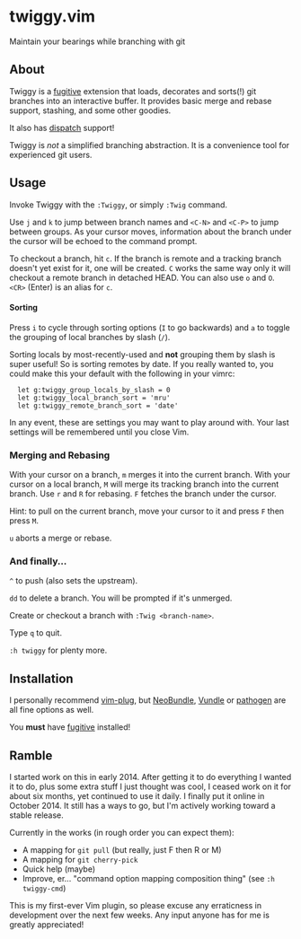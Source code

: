 # twiggy.vim

Maintain your bearings while branching with git

## About

Twiggy is a [fugitive](https://github.com/tpope/vim-fugitive) extension that
loads, decorates and sorts(!) git branches into an interactive buffer.  It
provides basic merge and rebase support, stashing, and some other goodies.

It also has [dispatch](https://github.com/tpope/vim-dispatch) support!

Twiggy is *not* a simplified branching abstraction.  It is a convenience tool
for experienced git users.

## Usage

Invoke Twiggy with the `:Twiggy`, or simply `:Twig` command.

Use `j` and `k` to jump between branch names and `<C-N>` and `<C-P>` to jump
between groups.  As your cursor moves, information about the branch under the
cursor will be echoed to the command prompt.

To checkout a branch, hit `c`.  If the branch is remote and a tracking branch
doesn't yet exist for it, one will be created.  `C` works the same way only it
will checkout a remote branch in detached HEAD.  You can also use `o` and `O`.
`<CR>` (Enter) is an alias for `c`.

#### Sorting

Press `i` to cycle through sorting options (`I` to go backwards) and `a` to
toggle the grouping of local branches by slash (`/`).

Sorting locals by most-recently-used and __not__ grouping them by slash is super
useful!  So is sorting remotes by date.  If you really wanted to, you could
make this your default with the following in your vimrc:

```vim
  let g:twiggy_group_locals_by_slash = 0
  let g:twiggy_local_branch_sort = 'mru'
  let g:twiggy_remote_branch_sort = 'date'
```

In any event, these are settings you may want to play around with.  Your last
settings will be remembered until you close Vim.

### Merging and Rebasing

With your cursor on a branch, `m` merges it into the current branch.  With your
cursor on a local branch, `M` will merge its tracking branch into the current
branch.  Use `r` and `R` for rebasing.  `F` fetches the branch under the cursor.

Hint: to pull on the current branch, move your cursor to it and press `F` then
press `M`.

`u` aborts a merge or rebase.

### And finally...

`^` to push (also sets the upstream).

`dd` to delete a branch.  You will be prompted if it's unmerged.

Create or checkout a branch with `:Twig <branch-name>`.

Type `q` to quit.

`:h twiggy` for plenty more.

## Installation

I personally recommend [vim-plug](https://github.com/junegunn/vim-plug), but
[NeoBundle](https://github.com/Shougo/neobundle.vim),
[Vundle](https://github.com/gmarik/Vundle.vim) or
[pathogen](https://github.com/tpope/vim-pathogen)
are all fine options as well.

You __must__ have [fugitive](https://github.com/tpope/vim-fugitive) installed!

## Ramble

I started work on this in early 2014.  After getting it to do everything I
wanted it to do, plus some extra stuff I just thought was cool, I ceased work
on it for about six months, yet continued to use it daily.  I finally put it
online in October 2014.  It still has a ways to go, but I'm actively working
toward a stable release.

Currently in the works (in rough order you can expect them):

- A mapping for `git pull` (but really, just F then R or M)
- A mapping for `git cherry-pick`
- Quick help (maybe)
- Improve, er... "command option mapping composition thing" (see `:h twiggy-cmd`)

This is my first-ever Vim plugin, so please excuse any erraticness in
development over the next few weeks.  Any input anyone has for me is greatly
appreciated!
